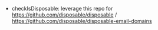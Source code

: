 - checkIsDisposable: leverage this repo for https://github.com/disposable/disposable / https://github.com/disposable/disposable-email-domains
